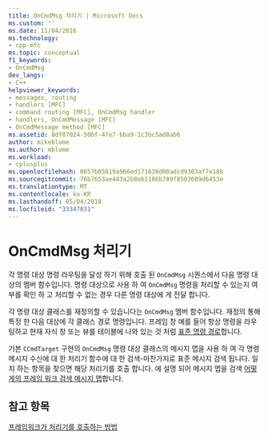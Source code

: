 ```yaml
---
title: OnCmdMsg 처리기 | Microsoft Docs
ms.custom: ''
ms.date: 11/04/2016
ms.technology:
- cpp-mfc
ms.topic: conceptual
f1_keywords:
- OnCmdMsg
dev_langs:
- C++
helpviewer_keywords:
- messages, routing
- handlers [MFC]
- command routing [MFC], OnCmdMsg handler
- handlers, OnCmdMessage [MFC]
- OnCmdMessage method [MFC]
ms.assetid: 8df07024-506f-47e7-bba9-1c3bc5ad8ab6
author: mikeblome
ms.author: mblome
ms.workload:
- cplusplus
ms.openlocfilehash: 0657b05619a966ed171630d00adcd9303af7e18b
ms.sourcegitcommit: 76b7653ae443a2b8eb1186b789f8503609d6453e
ms.translationtype: MT
ms.contentlocale: ko-KR
ms.lasthandoff: 05/04/2018
ms.locfileid: "33347031"
---
```

# <a name="oncmdmsg-handler"></a>OnCmdMsg 처리기
각 명령 대상 명령 라우팅을 달성 하기 위해 호출 된 `OnCmdMsg` 시퀀스에서 다음 명령 대상의 멤버 함수입니다. 명령 대상으로 사용 하 여 `OnCmdMsg` 명령을 처리할 수 있는지 여부를 확인 하 고 처리할 수 없는 경우 다른 명령 대상에 게 전달 합니다.  
  
 각 명령 대상 클래스를 재정의할 수 있습니다는 `OnCmdMsg` 멤버 함수입니다. 재정의 통해 특정 한 다음 대상에 각 클래스 경로 명령입니다. 프레임 창 예를 들어 항상 명령을 라우팅하고 현재 자식 창 또는 뷰를 테이블에 나와 있는 것 처럼 [표준 명령 경로](../mfc/command-routing.md)합니다.  
  
 기본 `CCmdTarget` 구현의 `OnCmdMsg` 명령 대상 클래스의 메시지 맵을 사용 하 여 각 명령 메시지 수신에 대 한 처리기 함수에 대 한 검색-마찬가지로 표준 메시지 검색 됩니다. 일치 하는 항목을 찾으면 해당 처리기를 호출 합니다. 에 설명 되어 메시지 맵을 검색 [어떻게의 프레임 워크 검색 메시지 맵](../mfc/how-the-framework-searches-message-maps.md)합니다.  
  
## <a name="see-also"></a>참고 항목  
 [프레임워크가 처리기를 호출하는 방법](../mfc/how-the-framework-calls-a-handler.md)


